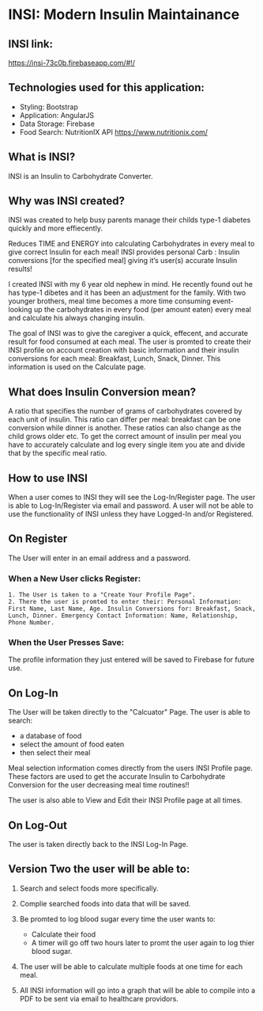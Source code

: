 # INSI: Modern Insulin Maintainance 

## INSI link:
https://insi-73c0b.firebaseapp.com/#!/

## Technologies used for this application:

* Styling: Bootstrap
* Application:  AngularJS
* Data Storage: Firebase
* Food Search: NutritionIX API https://www.nutritionix.com/

## What is INSI?
INSI is an Insulin to Carbohydrate Converter. 

## Why was INSI created?
INSI was created to help busy parents manage their childs type-1 diabetes quickly and more effiecently.

Reduces TIME and ENERGY into calculating Carbohydrates in every meal to give correct Insulin for each meal! INSI provides personal Carb : Insulin conversions [for the specified meal] giving it’s user(s) accurate Insulin results!

I created INSI with my 6 year old nephew in mind. He recently found out he has type-1 dibetes and it has been an adjustment for the family. With two younger brothers, meal time becomes a more time consuming event- looking up the carbohydrates in every food (per amount eaten) every meal and calculate his always changing insulin.

The goal of INSI was to give the caregiver a quick, effecent, and accurate result for food consumed at each meal. The user is promted to create their INSI profile on account creation with basic information and their insulin conversions for each meal: Breakfast, Lunch, Snack, Dinner. This information is used on the Calculate page.

## What does Insulin Conversion mean? 
A ratio that specifies the number of grams of carbohydrates covered by each unit of insulin. This ratio can differ per meal: breakfast can be one conversion while dinner is another. These ratios can also change as the child grows older etc. To get the correct amount of insulin per meal you have to accurately calculate and log every single item you ate and divide that by the specific meal ratio.


## How to use INSI
When a user comes to INSI they will see the Log-In/Register page. The user is able to Log-In/Register via email and password.
A user will not be able to use the functionality of INSI unless they have Logged-In and/or Registered.

## On Register
The User will enter in an email address and a password.
### When a New User clicks Register:
    1. The User is taken to a "Create Your Profile Page".
    2. There the user is promted to enter their: Personal Information: First Name, Last Name, Age. Insulin Conversions for: Breakfast, Snack, Lunch, Dinner. Emergency Contact Information: Name, Relationship, Phone Number.
### When the User Presses Save:
The profile information they just entered will be saved to Firebase for future use.

## On Log-In
The User will be taken directly to the "Calcuator" Page.
The user is able to search: 
* a database of food
* select the amount of food eaten
* then select their meal

Meal selection information comes directly from the users INSI Profile page. These factors are used to get the accurate Insulin to Carbohydrate Conversion for the user decreasing meal time routines!!

The user is also able to View and Edit their INSI Profile page at all times. 

## On Log-Out
The user is taken directly back to the INSI Log-In Page. 

## Version Two the user will be able to:

1. Search and select foods more specifically.
2. Complie searched foods into data that will be saved.
3. Be promted to log blood sugar every time the user wants to: 
    * Calculate their food
    * A timer will go off two hours later to promt the user again to log thier blood sugar.
4. The user will be able to calculate multiple foods at one time for each meal.

5. All INSI information will go into a graph that will be able to compile into a PDF to be sent via email to healthcare providors.
